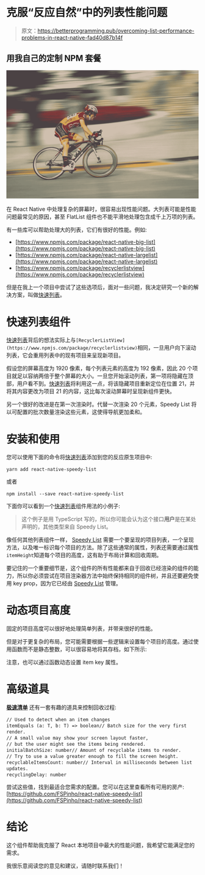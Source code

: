 # 克服“反应自然”中的列表性能问题

> 原文：<https://betterprogramming.pub/overcoming-list-performance-problems-in-react-native-fad40d87b14f>

## 用我自己的定制 NPM 套餐

![](img/50e42a8a085b9a505bdf8d15cbbc12a7.png)

在 React Native 中处理复杂的屏幕时，很容易出现性能问题。大列表可能是性能问题最常见的原因，甚至 FlatList 组件也不能平滑地处理包含成千上万项的列表。

有一些库可以帮助处理大的列表，它们有很好的性能。例如:

*   [https://www.npmjs.com/package/react-native-big-list](https://www.npmjs.com/package/react-native-big-list)
*   [https://www.npmjs.com/package/react-native-largelist](https://www.npmjs.com/package/react-native-largelist)
*   [https://www.npmjs.com/package/recyclerlistview](https://www.npmjs.com/package/recyclerlistview)

但是在我上一个项目中尝试了这些选项后，面对一些问题，我决定研究一个新的解决方案，叫做[快速列表](https://www.npmjs.com/package/react-native-speedy-list)。

# 快速列表组件

[快速列表](https://www.npmjs.com/package/react-native-speedy-list)背后的想法实际上与`[RecyclerListView](https://www.npmjs.com/package/recyclerlistview)`相同，一旦用户向下滚动列表，它会重用列表中的现有项目来呈现新项目。

假设您的屏幕高度为 1920 像素，每个列表元素的高度为 192 像素，因此 20 个项目就足以容纳两倍于整个屏幕的大小。一旦您开始滚动列表，第一项将隐藏在顶部，用户看不到。[快速列表](https://www.npmjs.com/package/react-native-speedy-list)将利用这一点，将该隐藏项目重新定位在位置 21，并将其内容更改为项目 21 的内容，这比每次滚动屏幕时呈现新组件更快。

另一个很好的改进是在第一次渲染时。代替一次渲染 20 个元素，Speedy List 将以可配置的批次数量渲染这些元素，这使得导航更加柔和。

# 安装和使用

您可以使用下面的命令将[快速列表](https://www.npmjs.com/package/react-native-speedy-list)添加到您的反应原生项目中:

```
yarn add react-native-speedy-list 
```

或者

```
npm install --save react-native-speedy-list
```

下面你可以看到一个[快速列表](https://www.npmjs.com/package/react-native-speedy-list)组件用法的小例子:

> 这个例子是用 TypeScript 写的，所以你可能会认为这个接口**用户**是在某处声明的，其他类型来自 Speedy List。

像任何其他列表组件一样， [Speedy List](https://www.npmjs.com/package/react-native-speedy-list) 需要一个要呈现的项目列表，一个呈现方法，以及唯一标识每个项目的方法。除了这些通常的属性，列表还需要通过属性`itemHeight`知道每个项目的高度，这有助于布局计算和回收周期。

要记住的一个重要细节是，这个组件的所有性能都来自于回收已经渲染的组件的能力，所以你必须尝试在项目渲染器方法中始终保持相同的组件树，并且还要避免使用 key prop，因为它已经由 [Speedy List](https://www.npmjs.com/package/react-native-speedy-list) 管理。

# 动态项目高度

固定的项目高度可以很好地处理简单列表，并带来很好的性能。

但是对于更复杂的布局，您可能需要根据一些逻辑来设置每个项目的高度。通过使用函数而不是静态整数，可以很容易地将其存档，如下所示:

注意，也可以通过函数动态设置 item key 属性。

# 高级道具

[**极速清单**](https://www.npmjs.com/package/react-native-speedy-list) 还有一套有趣的道具来控制回收过程:

```
// Used to detect when an item changes
itemEquals (a: T, b: T) => boolean// Batch size for the very first render. 
// A small value may show your screen layout faster, 
// but the user might see the items being rendered.
initialBatchSize: number// Amount of recyclable items to render. 
// Try to use a value greater enough to fill the screen height.
recyclableItemsCount: number// Interval in milliseconds between list updates.
recyclingDelay: number
```

尝试这些值，找到最适合您需求的配置。您可以在这里查看所有可用的房产:[https://github.com/FSPinho/react-native-speedy-list](https://github.com/FSPinho/react-native-speedy-list)

# 结论

这个组件帮助我克服了 React 本地项目中最大的性能问题，我希望它能满足您的需求。

我很乐意阅读您的意见和建议，请随时联系我们！
